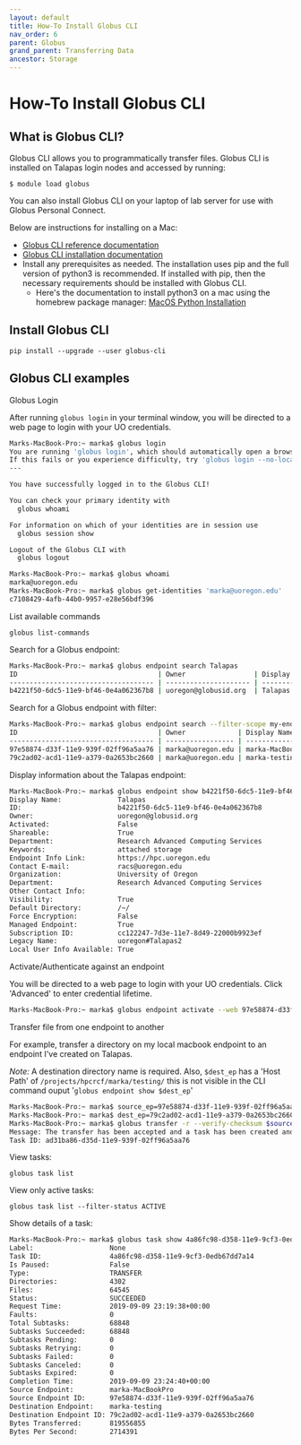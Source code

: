```yaml
---
layout: default
title: How-To Install Globus CLI
nav_order: 6
parent: Globus
grand_parent: Transferring Data
ancestor: Storage
---
```


# How-To Install Globus CLI

## What is Globus CLI?

Globus CLI allows you to programmatically transfer files. Globus CLI is installed on Talapas login nodes and accessed by running:

`$ module load globus`

You can also install Globus CLI on your laptop of lab server for use with Globus Personal Connect.

Below are instructions for installing on a Mac:

- [Globus CLI reference documentation](https://docs.globus.org/cli/reference/)
- [Globus CLI installation documentation](https://docs.globus.org/cli/#installation)
- Install any prerequisites as needed. The installation uses pip and the full version of python3 is recommended. If installed with pip, then the necessary requirements should be installed with Globus CLI.
  - Here's the documentation to install python3 on a mac using the homebrew package manager: [MacOS Python Installation](https://docs.python-guide.org/starting/install3/osx/#install3-osx)

## Install Globus CLI

`pip install --upgrade --user globus-cli`

## Globus CLI examples

Globus Login

After running `globus login` in your terminal window, you will be directed to a web page to login with your UO credentials.

```bash
Marks-MacBook-Pro:~ marka$ globus login
You are running 'globus login', which should automatically open a browser window for you to login.
If this fails or you experience difficulty, try 'globus login --no-local-server'
---

You have successfully logged in to the Globus CLI!

You can check your primary identity with
  globus whoami

For information on which of your identities are in session use
  globus session show

Logout of the Globus CLI with
  globus logout

Marks-MacBook-Pro:~ marka$ globus whoami
marka@uoregon.edu
Marks-MacBook-Pro:~ marka$ globus get-identities 'marka@uoregon.edu'
c7108429-4afb-44b0-9957-e28e56bdf396
```

List available commands

`globus list-commands`

Search for a Globus endpoint:

```bash
Marks-MacBook-Pro:~ marka$ globus endpoint search Talapas
ID                                   | Owner                 | Display Name
------------------------------------ | --------------------- | ---------------
b4221f50-6dc5-11e9-bf46-0e4a062367b8 | uoregon@globusid.org  | Talapas
```

Search for a Globus endpoint with filter:

```bash
Marks-MacBook-Pro:~ marka$ globus endpoint search --filter-scope my-endpoints
ID                                   | Owner             | Display Name
------------------------------------ | ----------------- | ----------------
97e58874-d33f-11e9-939f-02ff96a5aa76 | marka@uoregon.edu | marka-MacBookPro
79c2ad02-acd1-11e9-a379-0a2653bc2660 | marka@uoregon.edu | marka-testing
```

Display information about the Talapas endpoint:

```bash
Marks-MacBook-Pro:~ marka$ globus endpoint show b4221f50-6dc5-11e9-bf46-0e4a062367b8
Display Name:              Talapas
ID:                        b4221f50-6dc5-11e9-bf46-0e4a062367b8
Owner:                     uoregon@globusid.org
Activated:                 False
Shareable:                 True
Department:                Research Advanced Computing Services
Keywords:                  attached storage
Endpoint Info Link:        https://hpc.uoregon.edu
Contact E-mail:            racs@uoregon.edu
Organization:              University of Oregon
Department:                Research Advanced Computing Services
Other Contact Info:
Visibility:                True
Default Directory:         /~/
Force Encryption:          False
Managed Endpoint:          True
Subscription ID:           cc122247-7d3e-11e7-8d49-22000b9923ef
Legacy Name:               uoregon#Talapas2
Local User Info Available: True
```

Activate/Authenticate against an endpoint

You will be directed to a web page to login with your UO credentials. Click 'Advanced' to enter credential lifetime.

```bash
Marks-MacBook-Pro:~ marka$ globus endpoint activate --web 97e58874-d33f-11e9-939f-02ff96a5aa76
```

Transfer file from one endpoint to another

For example, transfer a directory on my local macbook endpoint to an endpoint I've created on Talapas.

_Note:_ A destination directory name is required. Also, `$dest_ep` has a 'Host Path' of `/projects/hpcrcf/marka/testing/` this is not visible in the CLI command ouput '`globus endpoint show $dest_ep`'

```bash
Marks-MacBook-Pro:~ marka$ source_ep=97e58874-d33f-11e9-939f-02ff96a5aa76
Marks-MacBook-Pro:~ marka$ dest_ep=79c2ad02-acd1-11e9-a379-0a2653bc2660
Marks-MacBook-Pro:~ marka$ globus transfer -r --verify-checksum $source_ep:/Users/marka/globus_ep/linux-5.2.13-copy1/ $dest_ep:linux-copy1
Message: The transfer has been accepted and a task has been created and queued for execution
Task ID: ad31ba86-d35d-11e9-939f-02ff96a5aa76
```

View tasks:

`globus task list`

View only active tasks:

`globus task list --filter-status ACTIVE`

Show details of a task:

```bash
Marks-MacBook-Pro:~ marka$ globus task show 4a86fc98-d358-11e9-9cf3-0edb67dd7a14
Label:                   None
Task ID:                 4a86fc98-d358-11e9-9cf3-0edb67dd7a14
Is Paused:               False
Type:                    TRANSFER
Directories:             4302
Files:                   64545
Status:                  SUCCEEDED
Request Time:            2019-09-09 23:19:38+00:00
Faults:                  0
Total Subtasks:          68848
Subtasks Succeeded:      68848
Subtasks Pending:        0
Subtasks Retrying:       0
Subtasks Failed:         0
Subtasks Canceled:       0
Subtasks Expired:        0
Completion Time:         2019-09-09 23:24:40+00:00
Source Endpoint:         marka-MacBookPro
Source Endpoint ID:      97e58874-d33f-11e9-939f-02ff96a5aa76
Destination Endpoint:    marka-testing
Destination Endpoint ID: 79c2ad02-acd1-11e9-a379-0a2653bc2660
Bytes Transferred:       819556855
Bytes Per Second:        2714391
```
